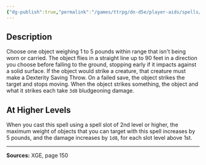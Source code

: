 ```yaml
---
{"dg-publish":true,"permalink":"/games/ttrpg/dn-d5e/player-aids/spells/level-1/catapult/","tags":["TTRPG/DND/5e","somatic","Spell"],"noteIcon":""}
---
```



## Description
Choose one object weighing 1 to 5 pounds within range that isn't being worn or carried.
The object flies in a straight line up to 90 feet in a direction you choose before falling to the ground, stopping early if it impacts against a solid surface.
If the object would strike a creature, that creature must make a Dexterity Saving Throw.
On a failed save, the object strikes the target and stops moving.
When the object strikes something, the object and what it strikes each take `3d8` bludgeoning damage.

## At Higher Levels
When you cast this spell using a spell slot of 2nd level or higher, the maximum weight of objects that you can target with this spell increases by 5 pounds, and the damage increases by `1d8`, for each slot level above 1st.

---

**Sources:** XGE, page 150

